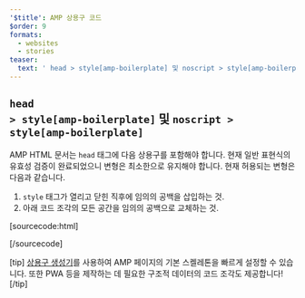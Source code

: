 ```yaml
---
'$title': AMP 상용구 코드
$order: 9
formats:
  - websites
  - stories
teaser:
  text: ' head > style[amp-boilerplate] 및 noscript > style[amp-boilerplate]'
---
```


<!--
This file is imported from https://github.com/ampproject/amphtml/blob/main/spec/amp-boilerplate.md.
Please do not change this file.
If you have found a bug or an issue please
have a look and request a pull request there.
-->

<!---
Copyright 2015 The AMP HTML Authors. All Rights Reserved.

Licensed under the Apache License, Version 2.0 (the "License");
you may not use this file except in compliance with the License.
You may obtain a copy of the License at

      http://www.apache.org/licenses/LICENSE-2.0

Unless required by applicable law or agreed to in writing, software
distributed under the License is distributed on an "AS-IS" BASIS,
WITHOUT WARRANTIES OR CONDITIONS OF ANY KIND, either express or implied.
See the License for the specific language governing permissions and
limitations under the License.
-->

## <code>head > style[amp-boilerplate]</code> 및 <code>noscript > style[amp-boilerplate]</code> <a></a>

AMP HTML 문서는 `head` 태그에 다음 상용구를 포함해야 합니다. 현재 일반 표현식의 유효성 검증이 완료되었으니 변형은 최소한으로 유지해야 합니다. 현재 허용되는 변형은 다음과 같습니다.

1. `style` 태그가 열리고 닫힌 직후에 임의의 공백을 삽입하는 것.
2. 아래 코드 조각의 모든 공간을 임의의 공백으로 교체하는 것.

<!-- prettier-ignore-start -->

[sourcecode:html]
<style amp-boilerplate>body{-webkit-animation:-amp-start 8s steps(1,end) 0s 1 normal both;-moz-animation:-amp-start 8s steps(1,end) 0s 1 normal both;-ms-animation:-amp-start 8s steps(1,end) 0s 1 normal both;animation:-amp-start 8s steps(1,end) 0s 1 normal both}@-webkit-keyframes -amp-start{from{visibility:hidden}to{visibility:visible}}@-moz-keyframes -amp-start{from{visibility:hidden}to{visibility:visible}}@-ms-keyframes -amp-start{from{visibility:hidden}to{visibility:visible}}@-o-keyframes -amp-start{from{visibility:hidden}to{visibility:visible}}@keyframes -amp-start{from{visibility:hidden}to{visibility:visible}}</style><noscript><style amp-boilerplate>body{-webkit-animation:none;-moz-animation:none;-ms-animation:none;animation:none}</style></noscript>
[/sourcecode]

<!-- prettier-ignore-end -->

[tip] [상용구 생성기](https://amp.dev/boilerplate)를 사용하여 AMP 페이지의 기본 스켈레톤을 빠르게 설정할 수 있습니다. 또한 PWA 등을 제작하는 데 필요한 구조적 데이터의 코드 조각도 제공합니다! [/tip]
